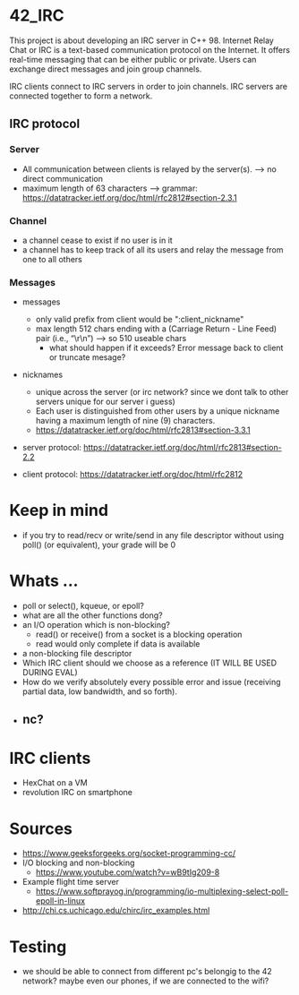 # 42_IRC

This project is about developing an IRC server in C++ 98. Internet Relay Chat or IRC is a text-based communication protocol on the Internet.
It offers real-time messaging that can be either public or private. Users can exchange direct messages and join group channels.

IRC clients connect to IRC servers in order to join channels. 
IRC servers are connected together to form a network.

## IRC protocol
### Server
- All communication between clients is relayed by the
   server(s). --> no direct communication
- maximum length of 63 characters --> grammar: https://datatracker.ietf.org/doc/html/rfc2812#section-2.3.1

### Channel
- a channel cease to exist if no user is in it
- a channel has to keep track of all its users and relay the message from one to all others
### Messages
- messages
	- only valid prefix from client would be ":client_nickname"
	- max length 512 chars ending with a (Carriage Return - Line Feed) pair (i.e., “\r\n”) --> so 510 useable chars
		- what should happen if it exceeds? Error message back to client or truncate mesage?
- nicknames
	- unique across the server (or irc network? since we dont talk to other servers unique for our server i guess)
	- Each user is distinguished from other users by a unique nickname
   having a maximum length of nine (9) characters.
   - https://datatracker.ietf.org/doc/html/rfc2813#section-3.3.1

- server protocol: https://datatracker.ietf.org/doc/html/rfc2813#section-2.2
- client protocol: https://datatracker.ietf.org/doc/html/rfc2812

# Keep in mind
- if you try to read/recv or write/send in any file descriptor without using poll() (or equivalent), your grade will be 0

# Whats ...
- poll or select(), kqueue, or epoll?
- what are all the other functions dong?
- an I/O operation which is non-blocking?
	- read() or receive() from a socket is a blocking operation
	- read would only complete if data is available
- a non-blocking file descriptor
- Which IRC client should we choose as a reference (IT WILL BE USED DURING EVAL)
- How do we verify absolutely every possible error and issue (receiving partial data, low bandwidth,
and so forth).
- nc?
	- 

# IRC clients
- HexChat on a VM
- revolution IRC on smartphone


# Sources
- https://www.geeksforgeeks.org/socket-programming-cc/
- I/O blocking and non-blocking
	- https://www.youtube.com/watch?v=wB9tIg209-8
- Example flight time server
	- https://www.softprayog.in/programming/io-multiplexing-select-poll-epoll-in-linux
- http://chi.cs.uchicago.edu/chirc/irc_examples.html


# Testing
- we should be able to connect from different pc's belongig to the 42 network? maybe even our phones, if we are connected to the wifi?